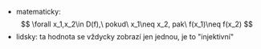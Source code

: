 - matematicky:$$
	\forall x_1​,x_2​\in D(f),\ pokud\ x_1​\neq x_2​, pak\ f(x_1​)\neq f(x_2​)
	$$
- lidsky: ta hodnota se vždycky zobrazí jen jednou, je to "injektivní"